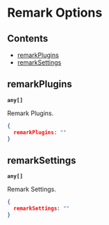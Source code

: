 # Remark Options

## Contents

*   [remarkPlugins](#remarkplugins)
*   [remarkSettings](#remarksettings)

## remarkPlugins

**`any[]`**

Remark Plugins.

```json
{
  remarkPlugins: ""
}  
```

## remarkSettings

**`any[]`**

Remark Settings.

```json
{
  remarkSettings: ""
}  
```
